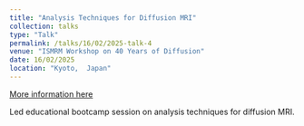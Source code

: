 ```yaml
---
title: "Analysis Techniques for Diffusion MRI"
collection: talks
type: "Talk"
permalink: /talks/16/02/2025-talk-4
venue: "ISMRM Workshop on 40 Years of Diffusion"
date: 16/02/2025
location: "Kyoto,  Japan"
---
```


[More information here](https://github.com/ethompson93/dmri_analysis_techniques)

Led educational bootcamp session on analysis techniques for diffusion MRI.
